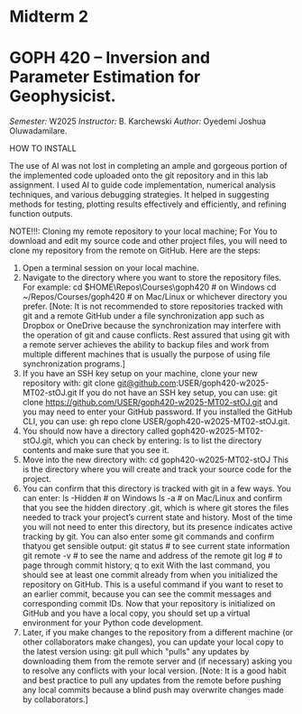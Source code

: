 # Midterm 2
# GOPH 420 – Inversion and Parameter Estimation for Geophysicist.
*Semester:* W2025
*Instructor:* B. Karchewski
*Author:* Oyedemi Joshua Oluwadamilare.

HOW TO INSTALL

The use of AI was not lost in completing an ample and gorgeous portion of the implemented code uploaded onto the git repository and in this lab assignment. I used AI to guide code implementation, numerical analysis techniques, and various debugging strategies. It helped in suggesting methods for testing, plotting results effectively and efficiently, and refining function outputs.

NOTE!!!: Cloning my remote repository to your local machine;
For You to download and edit my source code and other project files, you will need to clone my repository from the remote on GitHub.
Here are the steps:

1. Open a terminal session on your local machine.
2. Navigate to the directory where you want to store the repository files.
For example:
cd $HOME\Repos\Courses\goph420 # on Windows
cd ~/Repos/Courses/goph420 # on Mac/Linux or whichever directory you prefer. [Note: It is not recommended to store repositories tracked with git and a remote GitHub under a file synchronization
app such as Dropbox or OneDrive because the synchronization may interfere with the operation of git and cause conflicts. Rest assured that using git with a remote server achieves the ability to backup files and work from multiple different machines that is usually the purpose of using file synchronization programs.]
3. If you have an SSH key setup on your machine, clone your new repository with:
git clone <git@github.com>:USER/goph420-w2025-MT02-stOJ.git
If you do not have an SSH key setup, you can use:
git clone <https://github.com/USER/goph420-w2025-MT02-stOJ.git>
and you may need to enter your GitHub password.
If you installed the GitHub CLI, you can use:
gh repo clone USER/goph420-w2025-MT02-stOJ.git.
4. You should now have a directory called goph420-w2025-MT02-stOJ.git,
which you can check by entering:
ls
to list the directory contents and make sure that you see it.
5. Move into the new directory with:
cd goph420-w2025-MT02-stOJ
This is the directory where you will create and track your source code for the project.
6. You can confirm that this directory is tracked with git in a few ways. You can enter:
ls -Hidden # on Windows
ls -a # on Mac/Linux
and confirm that you see the hidden directory .git, which is where git stores
the files needed to track your project’s current state and history. Most of the
time you will not need to enter this directory, but its presence indicates active
tracking by git. You can also enter some git commands and confirm thatyou get sensible output:
git status # to see current state information
git remote -v # to see the name and address of the remote
git log # to page through commit history, q to exit
With the last command, you should see at least one commit already from when
you initialized the repository on GitHub. This is a useful command if you want
to reset to an earlier commit, because you can see the commit messages and
corresponding commit IDs. Now that your repository is initialized on GitHub
and you have a local copy, you should set up a virtual environment for your
Python code development.
7. Later, if you make changes to the repository from a different machine (or other
collaborators make changes), you can update your local copy to the latest
version using:
git pull
which "pulls" any updates by downloading them from the remote server and (if
necessary) asking you to resolve any conflicts with your local version. [Note:
It is a good habit and best practice to pull any updates from the remote before
pushing any local commits because a blind push may overwrite changes made
by collaborators.]

